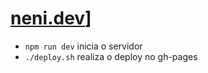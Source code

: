 # [neni.dev](http://neni.dev)]

- ``npm run dev`` inicia o servidor
- ``./deploy.sh`` realiza o deploy no gh-pages
